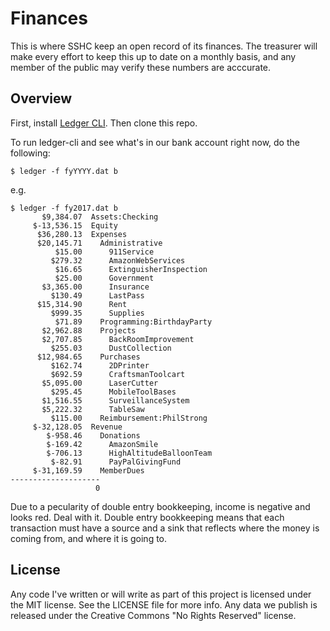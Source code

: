 # Finances
This is where SSHC keep an open record of its finances. The treasurer will make every effort to keep this up to date on a monthly basis, and any member of the public may verify these numbers are acccurate.

## Overview

First, install [Ledger CLI](http://www.ledger-cli.org/). Then clone this repo.

To run ledger-cli and see what's in our bank account right now, do the following:

    $ ledger -f fyYYYY.dat b

e.g.

    $ ledger -f fy2017.dat b
           $9,384.07  Assets:Checking
         $-13,536.15  Equity
          $36,280.13  Expenses
          $20,145.71    Administrative
              $15.00      911Service
             $279.32      AmazonWebServices
              $16.65      ExtinguisherInspection
              $25.00      Government
           $3,365.00      Insurance
             $130.49      LastPass
          $15,314.90      Rent
             $999.35      Supplies
              $71.89    Programming:BirthdayParty
           $2,962.88    Projects
           $2,707.85      BackRoomImprovement
             $255.03      DustCollection
          $12,984.65    Purchases
             $162.74      2DPrinter
             $692.59      CraftsmanToolcart
           $5,095.00      LaserCutter
             $295.45      MobileToolBases
           $1,516.55      SurveillanceSystem
           $5,222.32      TableSaw
             $115.00    Reimbursement:PhilStrong
         $-32,128.05  Revenue
            $-958.46    Donations
            $-169.42      AmazonSmile
            $-706.13      HighAltitudeBalloonTeam
             $-82.91      PayPalGivingFund
         $-31,169.59    MemberDues
    --------------------
                       0

Due to a pecularity of double entry bookkeeping, income is negative and looks red. Deal with it. Double entry bookkeeping means that each transaction must have a source and a sink that reflects where the money is coming
from, and where it is going to. 

## License

Any code I've written or will write as part of this project is licensed under the MIT license. See the LICENSE file for more info. Any data we publish is released under the Creative Commons "No Rights Reserved" license. 
